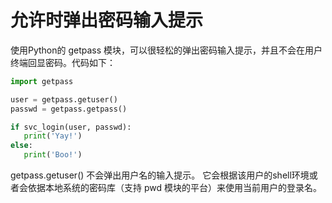 # 允许时弹出密码输入提示

使用Python的 getpass 模块，可以很轻松的弹出密码输入提示，并且不会在用户终端回显密码。代码如下：
```python
import getpass

user = getpass.getuser()
passwd = getpass.getpass()

if svc_login(user, passwd):
   print('Yay!')
else:
   print('Boo!')
```

getpass.getuser() 不会弹出用户名的输入提示。 它会根据该用户的shell环境或者会依据本地系统的密码库（支持 pwd 模块的平台）来使用当前用户的登录名。